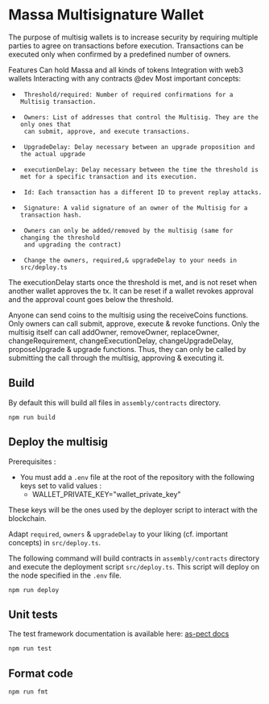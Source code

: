 # Massa Multisignature Wallet

The purpose of multisig wallets is to increase security by requiring multiple parties to agree on transactions before execution. Transactions can be executed only when confirmed by a predefined number of owners.

Features
Can hold Massa and all kinds of tokens
Integration with web3 wallets 
Interacting with any contracts
 @dev Most important concepts:
 *      Threshold/required: Number of required confirmations for a Multisig transaction.
 *      Owners: List of addresses that control the Multisig. They are the only ones that
        can submit, approve, and execute transactions.
 *      UpgradeDelay: Delay necessary between an upgrade proposition and the actual upgrade
 *      executionDelay: Delay necessary between the time the threshold is met for a specific transaction and its execution.
 *      Id: Each transaction has a different ID to prevent replay attacks.
 *      Signature: A valid signature of an owner of the Multisig for a transaction hash.
 *      Owners can only be added/removed by the multisig (same for changing the threshold
        and upgrading the contract)
 *      Change the owners, required,& upgradeDelay to your needs in src/deploy.ts 

The executionDelay starts once the threshold is met, and is not reset when another wallet approves the tx. It can be reset if a wallet revokes approval and the approval count goes below the threshold.

Anyone can send coins to the multisig using the receiveCoins functions.
Only owners can call submit, approve, execute & revoke functions.
Only the multisig itself can call addOwner, removeOwner, replaceOwner, changeRequirement, changeExecutionDelay, changeUpgradeDelay, proposeUpgrade & upgrade functions. Thus, they can only be called by submitting the call through the multisig, approving & executing it.

## Build

By default this will build all files in `assembly/contracts` directory.

```shell
npm run build
```

## Deploy the multisig

Prerequisites :

- You must add a `.env` file at the root of the repository with the following keys set to valid values :
  - WALLET_PRIVATE_KEY="wallet_private_key"

These keys will be the ones used by the deployer script to interact with the blockchain.

Adapt `required`, `owners` & `upgradeDelay` to your liking (cf. important concepts) in `src/deploy.ts`.

The following command will build contracts in `assembly/contracts` directory and execute the deployment script
`src/deploy.ts`. This script will deploy on the node specified in the `.env` file.

```shell
npm run deploy
```

## Unit tests

The test framework documentation is available here: [as-pect docs](https://as-pect.gitbook.io/as-pect)

```shell
npm run test
```

## Format code

```shell
npm run fmt
```
